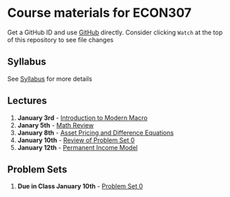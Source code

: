 # Course materials for ECON307
Get a GitHub ID and use [GitHub](https://github.com/ubcecon/tutorials/blob/master/github.md) directly. Consider clicking `Watch` at the top of this repository to see file changes

## Syllabus 
See [Syllabus](syllabus.md) for more details

## Lectures
1. **January 3rd** -  [Introduction to Modern Macro](/lecture_notes/intro_to_modern_macro.pdf)
1. **Janary 5th** - [Math Review](/lecture_notes/math_review.pdf)
1. **January 8th** - [Asset Pricing and Difference Equations](/lecture_notes/asset_pricing_difference_equations.pdf)
1. **January 10th** -  [Review of Problem Set 0](/problem_sets/problem_set_0.pdf)
1. **January 12th** - [Permanent Income Model](/lecture_notes/permanent_income.pdf)

## Problem Sets
1. **Due in Class January 10th** - [Problem Set 0](/problem_sets/problem_set_0.pdf)
